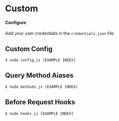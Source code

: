
# Custom


#### Configure

Add your user credentials in the `credentials.json` file


## Custom Config

```bash
$ node config.js [EXAMPLE INDEX]
```

## Query Method Aiases

```bash
$ node methods.js [EXAMPLE INDEX]
```

## Before Request Hooks

```bash
$ node hooks.js [EXAMPLE INDEX]
```
